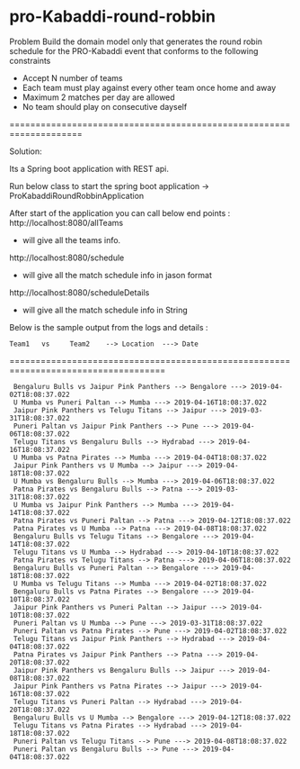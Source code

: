 # pro-Kabaddi-round-robbin

Problem
Build the domain model only that generates the round robin schedule for the PRO-Kabaddi event that
conforms to the following constraints
- Accept N number of teams
- Each team must play against every other team once home and away
- Maximum 2 matches per day are allowed
- No team should play on consecutive dayself 

====================================================================

Solution:

Its a Spring boot application with REST api. 


Run below class to start the spring boot application 
->  ProKabaddiRoundRobbinApplication

After start of the application you can call below end points :
http://localhost:8080/allTeams
- will give all the teams info.

http://localhost:8080/schedule
- will give all the match schedule info in jason format

http://localhost:8080/scheduleDetails
- will give all the match schedule info in String 

Below is the sample output from the logs and details :


    Team1   vs     Team2    --> Location  ---> Date 
 
====================================================================================

     Bengaluru Bulls vs Jaipur Pink Panthers --> Bengalore ---> 2019-04-02T18:08:37.022  
     U Mumba vs Puneri Paltan --> Mumba ---> 2019-04-16T18:08:37.022  
     Jaipur Pink Panthers vs Telugu Titans --> Jaipur ---> 2019-03-31T18:08:37.022  
     Puneri Paltan vs Jaipur Pink Panthers --> Pune ---> 2019-04-06T18:08:37.022  
     Telugu Titans vs Bengaluru Bulls --> Hydrabad ---> 2019-04-16T18:08:37.022  
     U Mumba vs Patna Pirates --> Mumba ---> 2019-04-04T18:08:37.022  
     Jaipur Pink Panthers vs U Mumba --> Jaipur ---> 2019-04-18T18:08:37.022  
     U Mumba vs Bengaluru Bulls --> Mumba ---> 2019-04-06T18:08:37.022  
     Patna Pirates vs Bengaluru Bulls --> Patna ---> 2019-03-31T18:08:37.022  
     U Mumba vs Jaipur Pink Panthers --> Mumba ---> 2019-04-14T18:08:37.022  
     Patna Pirates vs Puneri Paltan --> Patna ---> 2019-04-12T18:08:37.022  
     Patna Pirates vs U Mumba --> Patna ---> 2019-04-08T18:08:37.022  
     Bengaluru Bulls vs Telugu Titans --> Bengalore ---> 2019-04-14T18:08:37.022  
     Telugu Titans vs U Mumba --> Hydrabad ---> 2019-04-10T18:08:37.022  
     Patna Pirates vs Telugu Titans --> Patna ---> 2019-04-06T18:08:37.022  
     Bengaluru Bulls vs Puneri Paltan --> Bengalore ---> 2019-04-18T18:08:37.022  
     U Mumba vs Telugu Titans --> Mumba ---> 2019-04-02T18:08:37.022  
     Bengaluru Bulls vs Patna Pirates --> Bengalore ---> 2019-04-10T18:08:37.022  
     Jaipur Pink Panthers vs Puneri Paltan --> Jaipur ---> 2019-04-10T18:08:37.022  
     Puneri Paltan vs U Mumba --> Pune ---> 2019-03-31T18:08:37.022  
     Puneri Paltan vs Patna Pirates --> Pune ---> 2019-04-02T18:08:37.022  
     Telugu Titans vs Jaipur Pink Panthers --> Hydrabad ---> 2019-04-04T18:08:37.022  
     Patna Pirates vs Jaipur Pink Panthers --> Patna ---> 2019-04-20T18:08:37.022  
     Jaipur Pink Panthers vs Bengaluru Bulls --> Jaipur ---> 2019-04-08T18:08:37.022  
     Jaipur Pink Panthers vs Patna Pirates --> Jaipur ---> 2019-04-16T18:08:37.022  
     Telugu Titans vs Puneri Paltan --> Hydrabad ---> 2019-04-20T18:08:37.022  
     Bengaluru Bulls vs U Mumba --> Bengalore ---> 2019-04-12T18:08:37.022  
     Telugu Titans vs Patna Pirates --> Hydrabad ---> 2019-04-18T18:08:37.022  
     Puneri Paltan vs Telugu Titans --> Pune ---> 2019-04-08T18:08:37.022  
     Puneri Paltan vs Bengaluru Bulls --> Pune ---> 2019-04-04T18:08:37.022  
